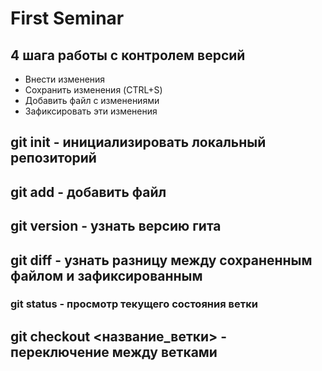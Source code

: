 # First Seminar
## 4 шага работы с контролем версий
* Внести изменения
* Сохранить изменения (CTRL+S)
* Добавить файл с изменениями
* Зафиксировать эти изменения
## git init - инициализировать локальный репозиторий
## git add - добавить файл
## git version - узнать версию гита
## git diff - узнать разницу между сохраненным файлом и зафиксированным
### git status - просмотр текущего состояния ветки
## git checkout <название_ветки> - переключение между ветками